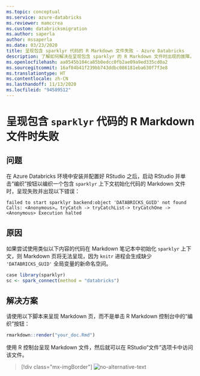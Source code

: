 ```yaml
---
ms.topic: conceptual
ms.service: azure-databricks
ms.reviewer: mamccrea
ms.custom: databricksmigration
ms.author: saperla
author: mssaperla
ms.date: 03/23/2020
title: 呈现包含 sparklyr 代码的 R Markdown 文件失败 - Azure Databricks
description: 了解如何解决在呈现包含 sparklyr 的 R Markdown 文件时出现的故障。
ms.openlocfilehash: aa0545b104ca85b0edcc0fb2ae09a9ed335cd0a2
ms.sourcegitcommit: 16af84b41f239bb743ddbc086181eba630f7f3e8
ms.translationtype: HT
ms.contentlocale: zh-CN
ms.lasthandoff: 11/13/2020
ms.locfileid: "94589512"
---
```

# <a name="rendering-an-r-markdown-file-containing-sparklyr-code-fails"></a>呈现包含 `sparklyr` 代码的 R Markdown 文件时失败

## <a name="problem"></a>问题

在 Azure Databricks 环境中安装并配置好 RStudio 之后，启动 RStudio 并单击“编织”按钮以编织一个包含 `sparklyr` 上下文初始化代码的 Markdown 文件时，呈现失败并出现以下错误：

```console
failed to start sparklyr backend:object 'DATABRICKS_GUID' not found Calls: <Anonymous>… tryCatch -> tryCatchList-> tryCatchOne -> <Anonymous> Execution halted
```

## <a name="cause"></a>原因

如果尝试使用类似以下内容的代码在 Markdown 笔记本中初始化 `sparklyr` 上下文，则 Markdown 页将无法呈现，因为 `knitr` 进程会生成缺少 `'DATABRICKS_GUID'` 全局变量的新命名空间。

```r
case library(sparklyr)
sc <- spark_connect(method = "databricks")
```

## <a name="solution"></a>解决方案

请使用以下脚本来呈现 Markdown 页，而不是单击 R Markdown 控制台中的“编织”按钮：

```r
rmarkdown::render("your_doc.Rmd")
```

使用 R 控制台呈现 Markdown 文件，然后就可以在 RStudio“文件”选项卡中访问该文件。

> [!div class="mx-imgBorder"]
> ![no-alternative-text](../_static/images/r/rstudio-files-tab.png)